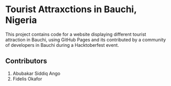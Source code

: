 # Tourist Attraxctions in Bauchi, Nigeria

This project contains code for a website displaying different tourist attraction in Bauchi, using GitHub Pages and its contributed by a community of developers in Bauchi during a Hacktoberfest event.

## Contributors
1. Abubakar Siddiq Ango
1. Fidelis Okafor
